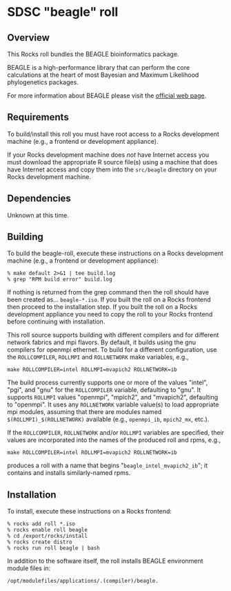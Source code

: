 # SDSC "beagle" roll

## Overview

This Rocks roll bundles the BEAGLE bioinformatics package.

BEAGLE is a high-performance library that can perform the core calculations at the heart of most Bayesian and Maximum Likelihood phylogenetics packages.

For more information about BEAGLE please visit the <a href="http://code.google.com/p/beagle-lib/" target="_blank">official web page</a>.


## Requirements

To build/install this roll you must have root access to a Rocks development machine (e.g., a frontend or development appliance).

If your Rocks development machine does *not* have Internet access you must download the appropriate R source file(s) using a machine that does have Internet access and copy them into the `src/beagle` directory on your Rocks development machine.


## Dependencies

Unknown at this time.


## Building

To build the beagle-roll, execute these instructions on a Rocks development machine (e.g., a frontend or development appliance):

```shell
% make default 2>&1 | tee build.log
% grep "RPM build error" build.log
```

If nothing is returned from the grep command then the roll should have been created as... `beagle-*.iso`. If you built the roll on a Rocks frontend then proceed to the installation step. If you built the roll on a Rocks development appliance you need to copy the roll to your Rocks frontend before continuing with installation.

This roll source supports building with different compilers and for different
network fabrics and mpi flavors.  By default, it builds using the gnu compilers
for openmpi ethernet.  To build for a different configuration, use the
`ROLLCOMPILER`, `ROLLMPI` and `ROLLNETWORK` make variables, e.g.,

```shell
make ROLLCOMPILER=intel ROLLMPI=mvapich2 ROLLNETWORK=ib 
```
The build process currently supports one or more of the values "intel", "pgi",
and "gnu" for the `ROLLCOMPILER` variable, defaulting to "gnu".  It supports
`ROLLMPI` values "openmpi", "mpich2", and "mvapich2", defaulting to "openmpi".
It uses any `ROLLNETWORK` variable value(s) to load appropriate mpi modules,
assuming that there are modules named `$(ROLLMPI)_$(ROLLNETWORK)` available (e.g., `openmpi_ib`, `mpich2_mx`, etc.).

If the `ROLLCOMPILER`, `ROLLNETWORK` and/or `ROLLMPI` variables are specified, their values are incorporated into the names of the produced roll and rpms, e.g.,

```shell
make ROLLCOMPILER=intel ROLLMPI=mvapich2 ROLLNETWORK=ib
```
produces a roll with a name that begins "`beagle_intel_mvapich2_ib`"; it
contains and installs similarly-named rpms.


## Installation

To install, execute these instructions on a Rocks frontend:

```shell
% rocks add roll *.iso
% rocks enable roll beagle
% cd /export/rocks/install
% rocks create distro
% rocks run roll beagle | bash
```

In addition to the software itself, the roll installs BEAGLE environment module
files in:

```shell
/opt/modulefiles/applications/.(compiler)/beagle.
```

